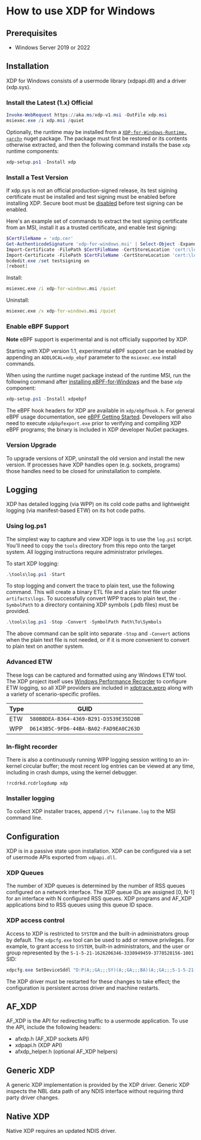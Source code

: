 # How to use XDP for Windows

## Prerequisites

- Windows Server 2019 or 2022

## Installation

XDP for Windows consists of a usermode library (xdpapi.dll) and a driver (xdp.sys).

### Install the Latest (1.x) Official

```PowerShell
Invoke-WebRequest https://aka.ms/xdp-v1.msi -OutFile xdp.msi
msiexec.exe /i xdp.msi /quiet
```

Optionally, the runtime may be installed from a [`XDP-for-Windows-Runtime.<arch>`](https://www.nuget.org/packages?q=xdp-for-windows.runtime) nuget package. The package must first be restored or its contents otherwise extracted, and then the following command installs the base `xdp` runtime components:

```Powershell
xdp-setup.ps1 -Install xdp
```

### Install a Test Version

If xdp.sys is not an official production-signed release, its test sigining certificate must be installed and test signing must be enabled before installing XDP. Secure boot must be [disabled](https://learn.microsoft.com/en-us/windows-hardware/manufacture/desktop/disabling-secure-boot) before test signing can be enabled.

Here's an example set of commands to extract the test signing certificate from an MSI, install it as a trusted certificate, and enable test signing:

```PowerShell
$CertFileName = 'xdp.cer'
Get-AuthenticodeSignature 'xdp-for-windows.msi' | Select-Object -ExpandProperty SignerCertificate | Export-Certificate -Type CERT -FilePath $CertFileName
Import-Certificate -FilePath $CertFileName -CertStoreLocation 'cert:\localmachine\root'
Import-Certificate -FilePath $CertFileName -CertStoreLocation 'cert:\localmachine\trustedpublisher'
bcdedit.exe /set testsigning on
[reboot]
```

Install:

```bat
msiexec.exe /i xdp-for-windows.msi /quiet
```

Uninstall:

```bat
msiexec.exe /x xdp-for-windows.msi /quiet
```

### Enable eBPF Support

**Note** eBPF support is experimental and is not officially supported by XDP.

Starting with XDP version 1.1, experimental eBPF support can be enabled by appending an `ADDLOCAL=xdp_ebpf` parameter to the `msiexec.exe` install commands.

When using the runtime nuget package instead of the runtime MSI, run the following command after [installing eBPF-for-Windows](https://github.com/microsoft/ebpf-for-windows/blob/main/docs/InstallEbpf.md) and the base `xdp` component:

```Powershell
xdp-setup.ps1 -Install xdpebpf
```

The eBPF hook headers for XDP are available in `xdp/ebpfhook.h`. For general eBPF usage documentation, see [eBPF Getting Started](https://github.com/microsoft/ebpf-for-windows/blob/main/docs/GettingStarted.md#using-ebpf-in-development). Developers will also need to execute `xdpbpfexport.exe` prior to verifying and compiling XDP eBPF programs; the binary is included in XDP developer NuGet packages.

### Version Upgrade

To upgrade versions of XDP, uninstall the old version and install the new version. If processes have XDP handles open (e.g. sockets, programs) those handles need to be closed for uninstallation to complete.

## Logging

XDP has detailed logging (via WPP) on its cold code paths and lightweight
logging (via manifest-based ETW) on its hot code paths.

### Using log.ps1

The simplest way to capture and view XDP logs is to use the `log.ps1` script.
You'll need to copy the `tools` directory from this repo onto the target system.
All logging instructions require administrator privileges.

To start XDP logging:

```PowerShell
.\tools\log.ps1 -Start
```

To stop logging and convert the trace to plain text, use the following command.
This will create a binary ETL file and a plain text file under `artifacts\logs`.
To successfully convert WPP traces to plain text, the `-SymbolPath` to a directory
containing XDP symbols (.pdb files) must be provided.

```PowerShell
.\tools\log.ps1 -Stop -Convert -SymbolPath Path\To\Symbols
```

The above command can be split into separate `-Stop` and `-Convert` actions when
the plain text file is not needed, or if it is more convenient to convert to
plain text on another system.

### Advanced ETW

These logs can be captured and formatted using any Windows ETW tool. The XDP
project itself uses [Windows Performance
Recorder](https://docs.microsoft.com/en-us/windows-hardware/test/wpt/windows-performance-recorder)
to configure ETW logging, so all XDP providers are included in
[xdptrace.wprp](..\tools\xdptrace.wprp) along with a variety of
scenario-specific profiles.

| Type | GUID                                   |
|------|----------------------------------------|
| ETW  | `580BBDEA-B364-4369-B291-D3539E35D20B` |
| WPP  | `D6143B5C-9FD6-44BA-BA02-FAD9EA0C263D` |

### In-flight recorder

There is also a continuously running WPP logging session writing to an in-kernel
circular buffer; the most recent log entries can be viewed at any time,
including in crash dumps, using the kernel debugger.

```
!rcdrkd.rcdrlogdump xdp
```

### Installer logging

To collect XDP installer traces, append `/l*v filename.log` to the MSI command line.

## Configuration

XDP is in a passive state upon installation. XDP can be configured via a set of
usermode APIs exported from `xdpapi.dll`.

### XDP Queues

The number of XDP queues is determined by the number of RSS queues configured on
a network interface. The XDP queue IDs are assigned [0, N-1] for an interface
with N configured RSS queues. XDP programs and AF_XDP applications bind to RSS
queues using this queue ID space.

### XDP access control

Access to XDP is restricted to `SYSTEM` and the built-in administrators group by default. The `xdpcfg.exe` tool can be used to add or remove privileges. For example, to grant access to `SYSTEM`, built-in administrators, and the user or group represented by the `S-1-5-21-1626206346-3338949459-3778528156-1001` SID:

```PowerShell
xdpcfg.exe SetDeviceSddl "D:P(A;;GA;;;SY)(A;;GA;;;BA)(A;;GA;;;S-1-5-21-1626206346-3338949459-3778528156-1001)"
```

The XDP driver must be restarted for these changes to take effect; the configuration is persistent across driver and machine restarts.

## AF_XDP

AF_XDP is the API for redirecting traffic to a usermode application. To use the API,
include the following headers:

- afxdp.h (AF_XDP sockets API)
- xdpapi.h (XDP API)
- afxdp_helper.h (optional AF_XDP helpers)

## Generic XDP

A generic XDP implementation is provided by the XDP driver. Generic XDP inspects
the NBL data path of any NDIS interface without requiring third party driver
changes.

## Native XDP

Native XDP requires an updated NDIS driver.
